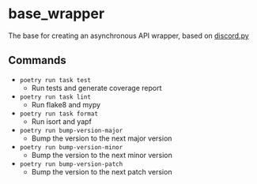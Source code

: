 # base_wrapper

The base for creating an asynchronous API wrapper, based on [discord.py](https://github.com/Rapptz/discord.py)

## Commands

- ``poetry run task test``
  - Run tests and generate coverage report
- ``poetry run task lint``
  - Run flake8 and mypy
- ``poetry run task format``
  - Run isort and yapf
- ``poetry run bump-version-major``
  - Bump the version to the next major version
- ``poetry run bump-version-minor``
  - Bump the version to the next minor version
- ``poetry run bump-version-patch``
  - Bump the version to the next patch version
